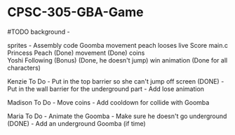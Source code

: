 # CPSC-305-GBA-Game

#TODO 
background - 

sprites - 
Assembly code
    Goomba movement
        peach looses live
    Score
main.c
    Princess Peach (Done)
        movement (Done)
        coins   
        Yoshi Following (Bonus) (Done, he doesn't jump)
        win animation (Done for all characters)

Kenzie To Do
    - Put in the top barrier so she can't jump off screen (DONE)
    - Put in the wall barrier for the underground part
    - Add lose animation       

Madison To Do
    - Move coins
    - Add cooldown for collide with Goomba

Maria To Do
    - Animate the Goomba
    - Make sure he doesn't go underground (DONE)
    - Add an underground Goomba (if time) 
